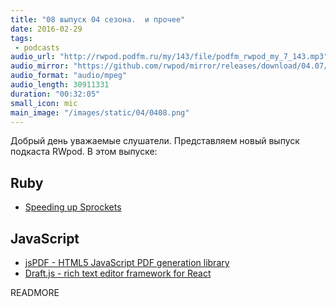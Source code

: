```yaml
---
title: "08 выпуск 04 сезона.  и прочее"
date: 2016-02-29
tags:
 - podcasts
audio_url: "http://rwpod.podfm.ru/my/143/file/podfm_rwpod_my_7_143.mp3"
audio_mirror: "https://github.com/rwpod/mirror/releases/download/04.07/0407.mp3"
audio_format: "audio/mpeg"
audio_length: 30911331
duration: "00:32:05"
small_icon: mic
main_image: "/images/static/04/0408.png"
---
```


Добрый день уважаемые слушатели. Представляем новый выпуск подкаста RWpod. В этом выпуске:

## Ruby

 - [Speeding up Sprockets](https://engineering.heroku.com/blogs/2016-02-18-speeding-up-sprockets/)

## JavaScript

 - [jsPDF - HTML5 JavaScript PDF generation library](http://mrrio.github.io/jsPDF/)
 - [Draft.js - rich text editor framework for React](http://facebook.github.io/draft-js/)


READMORE


